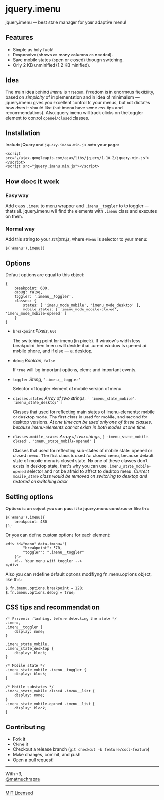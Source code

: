 jquery.imenu
============================================================

jquery.imenu — best state manager for your adaptive menu!

## Features

* Simple as holy fuck!
* Responsive (shows as many columns as needed).
* Save mobile states (open or closed) througn switching.
* Only 2 KB unminified (1.2 KB minified).


## Idea

The main idea behind *imenu* is `freedom`. Freedom is in enormous
flexibility, based on *simplicity* of implementation and in idea of
minimalism — jquery.imenu gives you excellent control to your menus,
but not dictates how does it should like (but imenu have some css
tips and recommendations). Also jquery.imenu will track clicks on the
toggler element to control `opened/closed` classes.

## Installation

Include jQuery and `jquery.imenu.min.js` onto your page:

    <script src="//ajax.googleapis.com/ajax/libs/jquery/1.10.2/jquery.min.js"></script>
    <script src="jquery.imenu.min.js"></script>

## How does it work

### Easy way

Add class `.imenu` to menu wrapper and `.imenu__toggler` to to toggler
— thats all. jquery.imenu will find the elements with `.imenu` class
and executes on them.

### Normal way

Add this string to your *scripts.js*, where `#menu` is selector to your menu:

    $('#menu').imenu()

## Options

Default options are equal to this object:

    {
        breakpoint: 600,
        debug: false,
        toggler: '.imenu__toggler',
        classes: {
            states: [ 'imenu_mode_mobile', 'imenu_mode_desktop' ],
            mobile_states: [ 'imenu_mode_mobile-closed', 'imenu_mode_mobile-opened' ]
        }
    }

* `breakpoint` *Pixels*, `600`  
    
    The switching point for imenu (in pixels). If window's width less
    breakpoint then imenu will decide that curent window is opened
    at mobile phone, and if else — at desktop.

* `debug` *Boolean*, `false`  

    If `true` will log important options, elems and important
    events.

* `toggler` *String*, `'.imenu__toggler'`  

    Selector of toggler element of mobile version of menu.

* `classes.states` *Array of two strings*, `[ 'imenu_state_mobile', 'imenu_state_desktop' ]`  
    
    Classes that used for reflecting main states of imenu-elements:
    mobile or desktop mode. The first class is used for mobile, and
    second for desktop versions. *At one time can be used only one of
    these classes, because imenu-elements cannot exists in both modes
    at one time.*

* `classes.mobile_states` *Array of two strings*, `[ 'imenu_state_mobile-closed', 'imenu_state_mobile-opened' ]`  

    Classes that used for reflecting sub-states of mobile state:
    opened or closed menu. The first class is used for closed menu,
    because default state of mobile menu is closed state. No one of
    these classes don't exists in desktop state, that's why you can
    use `.imenu_state_mobile-opened` selector and not be afraid to
    affect to desktop menu. *Current `mobile_state` class would be
    removed on switching to desktop and restored on switching back*

## Setting options

Options is an object you can pass it to jquery.menu constructor like this

    $('#menu').imenu({
        breakpoint: 480
    });

Or you can define custom options for each element:

    <div id="menu" data-imenu='{
            "breakpoint": 570,
            "toggler": ".imenu__toggler"
        }'>
        <!-- Your menu with toggler -->
    </div>

Also you can redefine default options modifiyng fn.imenu.options object, like this:

    $.fn.imenu.options.breakpoint = 128;
    $.fn.imenu.options.debug = true;

## CSS tips and recommendation

    /* Prevents flashing, before detecting the state */
    .imenu,
    .imenu__toggler {
        display: none;
    }

    .imenu_state_mobile,
    .imenu_state_desktop {
        display: block;
    }

    /* Mobile state */
    .imenu_state_mobile .imenu__toggler {
        display: block;
    }

    /* Mobile substates */
    .imenu_state_mobile-closed .imenu__list {
        display: none;
    }
    .imenu_state_mobile-opened .imenu__list {
        display: block;
    }


## Contributing

* Fork it
* Clone it
* Checkout a release branch (`git checkout -b feature/cool-feature`)
* Make changes, commit, and push
* Open a pull request!

---

With <3,  
[@matmuchrapna](http://twitter.com/matmuchrapna)

---

[MIT Licensed](License.md)